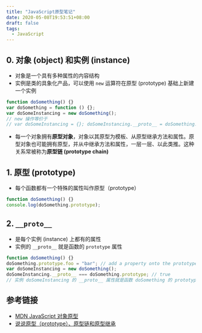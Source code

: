 ```yaml
---
title: "JavaScript原型笔记"
date: 2020-05-08T19:53:51+08:00
draft: false
tags:
  - JavaScript
---
```


## 0. 对象 (object) 和实例 (instance)

- 对象是一个具有多种属性的内容结构
- 实例是类的具象化产品，可以使用 `new` 运算符在原型 (prototype) 基础上新建一个实例

```js
function doSomething() {}
var doSomething = function () {};
var doSomeInstancing = new doSomething();
// new 操作等价于
// var doSomeInstancing = {}; doSomeInstancing.__proto__ = doSomething.prototype
```

- 每一个对象拥有**原型对象**，对象以其原型为模板、从原型继承方法和属性。原型对象也可能拥有原型，并从中继承方法和属性，一层一层、以此类推。这种关系常被称为**原型链 (prototype chain)**

## 1. 原型 (prototype)

- 每个函数都有一个特殊的属性叫作原型（prototype）

```js
function doSomething() {}
console.log(doSomething.prototype);
```

## 2. `__proto__`

- 是每个实例 (instance) 上都有的属性
- 实例的 `__proto__` 就是函数的 `prototype` 属性

```js
function doSomething() {}
doSomething.prototype.foo = "bar"; // add a property onto the prototype
var doSomeInstancing = new doSomething();
doSomeInstancing.__proto__ === doSomething.prototype; // true
// 实例 doSomeInstancing 的 __proto__ 属性就是函数 doSomething 的 prototype 属性
```

## 参考链接

- [MDN JavaScript 对象原型](https://developer.mozilla.org/zh-CN/docs/Learn/JavaScript/Objects/Object_prototypes)
- [说说原型（prototype）、原型链和原型继承](https://zhuanlan.zhihu.com/p/35790971)

```

```
